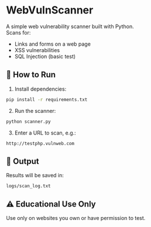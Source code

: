 # WebVulnScanner

A simple web vulnerability scanner built with Python.  
Scans for:
- Links and forms on a web page
- XSS vulnerabilities
- SQL Injection (basic test)

## 🔧 How to Run

1. Install dependencies:
```bash
pip install -r requirements.txt
```

2. Run the scanner:
```bash
python scanner.py
```

3. Enter a URL to scan, e.g.:
```
http://testphp.vulnweb.com
```

## 📂 Output
Results will be saved in:
```
logs/scan_log.txt
```

## ⚠️ Educational Use Only
Use only on websites you own or have permission to test.
